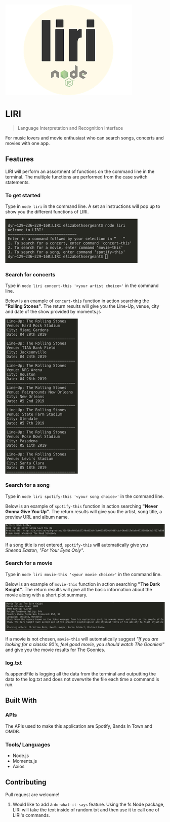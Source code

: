 ![Logo of the project](/images/liri.png)

# LIRI
> Language Interpretation and Recognition Interface

For music lovers and movie enthusiast who can search songs, concerts and movies with one app.

## Features

LIRI will perform an assortment of functions on the command line in the terminal. The multiple functions are performed from the case switch statements.

### To get started
Type in `node liri` in the command line. A set an instructions will pop up to show you the different functions of LIRI.

![intro screenshot](/images/Intro.png)

### Search for concerts
Type in `node liri concert-this '<your artist choice>'` in the command line. 

Below is an example of `concert-this` function in action searching the **"Rolling Stones"**. The return results will give you the Line-Up, venue, city and date of the show provided by moments.js 

![concert this example](/images/concert.png)

### Search for a song
Type in `node liri spotify-this '<your song choice>'` in the command line. 

Below is an example of `spotify-this` function in action searching **"Never Gonna Give You Up"**. The return results will give you the artist, song title, a preview URL and album name. 

![spotify this example](/images/spotify.png)

If a song title is not entered, `spotify-this` will automatically give you _Sheena Easton, "For Your Eyes Only"_.

### Search for a movie
Type in `node liri movie-this '<your movie choice>'` in the command line.

Below is an example of `movie-this` function in action searching **"The Dark Knight"**. The return results will give all the basic information about the movie along with a short plot summary. 

![movie this example](/images/movie.png)

If a movie is not chosen, `movie-this` will automatically suggest _"If you are looking for a classic 90's, feel good movie, you should watch The Goonies!"_ and give you the movie results for The Goonies. 

### log.txt
fs.appendFile is logging all the data from the terminal and outputting the data to the log.txt and does not overwrite the file each time a command is run.

## Built With

### APIs
The APIs used to make this application are Spotify, Bands In Town and OMDB.

### Tools/ Languages
* Node.js
* Moments.js
* Axios


## Contributing
Pull request are welcome!

1. Would like to add a `do-what-it-says` feature. Using the fs Node package, LIRI will take the text inside of random.txt and then use it to call one of LIRI's commands. 
 